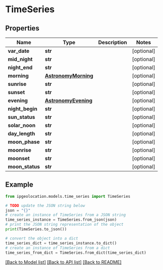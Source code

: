 # TimeSeries


## Properties

Name | Type | Description | Notes
------------ | ------------- | ------------- | -------------
**var_date** | **str** |  | [optional] 
**mid_night** | **str** |  | [optional] 
**night_end** | **str** |  | [optional] 
**morning** | [**AstronomyMorning**](AstronomyMorning.md) |  | [optional] 
**sunrise** | **str** |  | [optional] 
**sunset** | **str** |  | [optional] 
**evening** | [**AstronomyEvening**](AstronomyEvening.md) |  | [optional] 
**night_begin** | **str** |  | [optional] 
**sun_status** | **str** |  | [optional] 
**solar_noon** | **str** |  | [optional] 
**day_length** | **str** |  | [optional] 
**moon_phase** | **str** |  | [optional] 
**moonrise** | **str** |  | [optional] 
**moonset** | **str** |  | [optional] 
**moon_status** | **str** |  | [optional] 

## Example

```python
from ipgeolocation.models.time_series import TimeSeries

# TODO update the JSON string below
json = "{}"
# create an instance of TimeSeries from a JSON string
time_series_instance = TimeSeries.from_json(json)
# print the JSON string representation of the object
print(TimeSeries.to_json())

# convert the object into a dict
time_series_dict = time_series_instance.to_dict()
# create an instance of TimeSeries from a dict
time_series_from_dict = TimeSeries.from_dict(time_series_dict)
```
[[Back to Model list]](../README.md#documentation-for-models) [[Back to API list]](../README.md#documentation-for-api-endpoints) [[Back to README]](../README.md)


